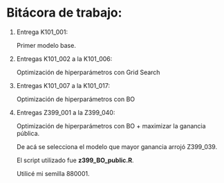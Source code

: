# Bitácora de trabajo:

1. Entrega K101_001:

    Primer modelo base.

2. Entregas K101_002 a la K101_006:

    Optimización de hiperparámetros con Grid Search

3. Entregas K101_007 a la K101_017:

    Optimización de hiperparámetros con BO

4. Entregas Z399_001 a la Z399_040:
    
    Optimización de hiperparámetros con BO + maximizar la ganancia pública.

    De acá se selecciona el modelo que mayor ganancia arrojó Z399_039.

    El script utilizado fue **z399_BO_public.R**.
    
    Utilicé mi semilla 880001.



